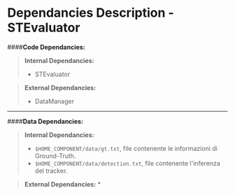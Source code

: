 # Dependancies Description - STEvaluator

####**Code Dependancies:**
> **Internal Dependancies:**
> * STEvaluator

> **External Dependancies:**
> * DataManager
-----
####**Data Dependancies:**
> **Internal Dependancies:**
> * `$HOME_COMPONENT/data/gt.txt`, file contenente le informazioni di Ground-Truth.
> * `$HOME_COMPONENT/data/detection.txt`, file contenente l'inferenza del tracker.

> **External Dependancies:**
> * 
